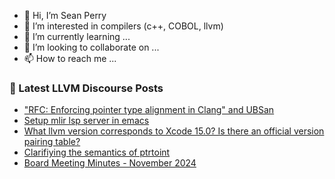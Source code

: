 - 👋 Hi, I’m Sean Perry
- 👀 I’m interested in compilers (c++, COBOL, llvm)
- 🌱 I’m currently learning ...
- 💞️ I’m looking to collaborate on ...
- 📫 How to reach me ...

<!---
s66perry/s66perry is a ✨ special ✨ repository because its `README.md` (this file) appears on your GitHub profile.
You can click the Preview link to take a look at your changes.
--->
### 📕 Latest LLVM Discourse Posts

<!-- DISCOURSE-LLVM:START -->
- [&quot;RFC: Enforcing pointer type alignment in Clang&quot; and UBSan](https://discourse.llvm.org/t/rfc-enforcing-pointer-type-alignment-in-clang-and-ubsan/83922#post_8)
- [Setup mlir lsp server in emacs](https://discourse.llvm.org/t/setup-mlir-lsp-server-in-emacs/84002#post_1)
- [What llvm version corresponds to Xcode 15.0? Is there an official version pairing table?](https://discourse.llvm.org/t/what-llvm-version-corresponds-to-xcode-15-0-is-there-an-official-version-pairing-table/83931#post_5)
- [Clarifiying the semantics of ptrtoint](https://discourse.llvm.org/t/clarifiying-the-semantics-of-ptrtoint/83987#post_7)
- [Board Meeting Minutes - November 2024](https://discourse.llvm.org/t/board-meeting-minutes-november-2024/84000#post_2)
<!-- DISCOURSE-LLVM:END -->
